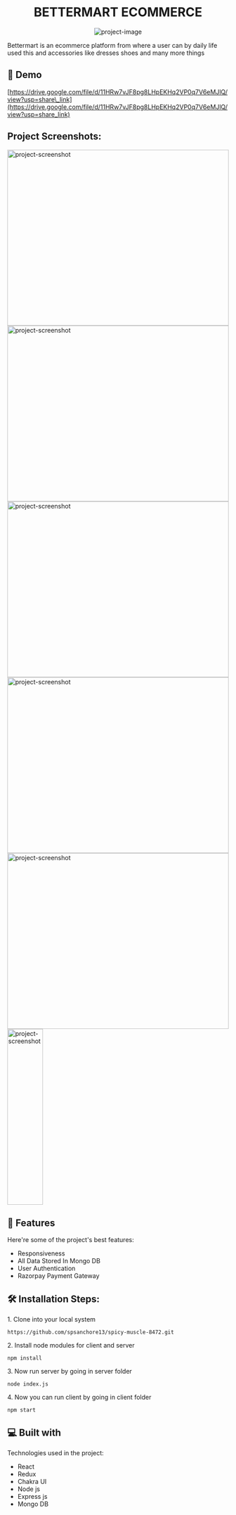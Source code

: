 <h1 align="center" id="title">BETTERMART ECOMMERCE</h1>

<p align="center"><img src="https://res.cloudinary.com/didawtzbf/image/upload/v1668359948/logo_t5psjt.png" alt="project-image"></p>

<p id="description">Bettermart is an ecommerce platform from where a user can by daily life used this and accessories like dresses shoes and many more things</p>

<h2>🚀 Demo</h2>

[https://drive.google.com/file/d/11HRw7vJF8pg8LHpEKHq2VP0q7V6eMJlQ/view?usp=share\_link](https://drive.google.com/file/d/11HRw7vJF8pg8LHpEKHq2VP0q7V6eMJlQ/view?usp=share_link)

<h2>Project Screenshots:</h2>

<img src="https://res.cloudinary.com/didawtzbf/image/upload/v1668359821/1_oiy6ei.png" alt="project-screenshot" width="100%" height="400px/">

<img src="https://res.cloudinary.com/didawtzbf/image/upload/v1668359900/2_woprus.png" alt="project-screenshot" width="100%" height="400px/">

<img src="https://res.cloudinary.com/didawtzbf/image/upload/v1668359898/3_hn7zie.png" alt="project-screenshot" width="100%" height="400px/">

<img src="https://res.cloudinary.com/didawtzbf/image/upload/v1668359902/4_jxuzm1.png" alt="project-screenshot" width="100%" height="400px/">

<img src="https://res.cloudinary.com/didawtzbf/image/upload/v1668359898/5_lwjvf7.png" alt="project-screenshot" width="100%" height="400px/">

<img src="https://res.cloudinary.com/didawtzbf/image/upload/v1668359906/6_pd52ct.png" alt="project-screenshot" width="40%" height="400px/">

  
  
<h2>🧐 Features</h2>

Here're some of the project's best features:

*   Responsiveness
*   All Data Stored In Mongo DB
*   User Authentication
*   Razorpay Payment Gateway

<h2>🛠️ Installation Steps:</h2>

<p>1. Clone into your local system</p>

```
https://github.com/spsanchore13/spicy-muscle-8472.git
```

<p>2. Install node modules for client and server</p>

```
npm install
```

<p>3. Now run server by going in server folder</p>

```
node index.js
```

<p>4. Now you can run client by going in client folder</p>

```
npm start
```

  
  
<h2>💻 Built with</h2>

Technologies used in the project:

*   React
*   Redux
*   Chakra UI
*   Node js
*   Express js
*   Mongo DB



